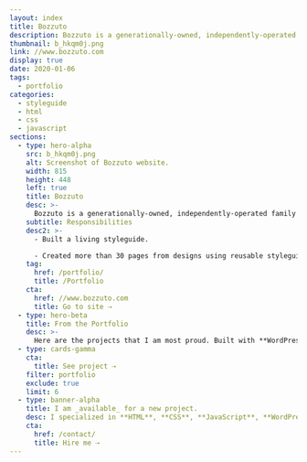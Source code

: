 ```yaml
---
layout: index
title: Bozzuto
description: Bozzuto is a generationally-owned, independently-operated family business, and a diversified real estate company celebrated for developments, construction, property management and homebuilding. The website runs on WordPress.
thumbnail: b_hkqm0j.png
link: //www.bozzuto.com
display: true
date: 2020-01-06
tags:
  - portfolio
categories:
  - styleguide
  - html
  - css
  - javascript
sections:
  - type: hero-alpha
    src: b_hkqm0j.png
    alt: Screenshot of Bozzuto website.
    width: 815
    height: 448
    left: true
    title: Bozzuto
    desc: >-
      Bozzuto is a generationally-owned, independently-operated family business, and a diversified real estate company celebrated for developments, construction, property management and homebuilding. The website runs on WordPress.
    subtitle: Responsibilities
    desc2: >-
      - Built a living styleguide.

      - Created more than 30 pages from designs using reusable styleguide components.
    tag:
      href: /portfolio/
      title: /Portfolio
    cta:
      href: //www.bozzuto.com
      title: Go to site ⇢
  - type: hero-beta
    title: From the Portfolio
    desc: >-
      Here are the projects that I am most proud. Built with **WordPress**, **Shopify**, **Jekyll**, and **Hugo**, amongst others.
  - type: cards-gamma
    cta:
      title: See project ⇢
    filter: portfolio
    exclude: true
    limit: 6
  - type: banner-alpha
    title: I am _available_ for a new project.
    desc: I specialized in **HTML**, **CSS**, **JavaScript**, **WordPress**, **Shopify**, and **JAMstack** technologies.
    cta:
      href: /contact/
      title: Hire me ⇢
---
```

